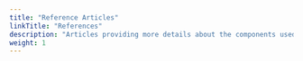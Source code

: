 ```yaml
---
title: "Reference Articles"
linkTitle: "References"
description: "Articles providing more details about the components used in TrueNAS."
weight: 1
---
```

